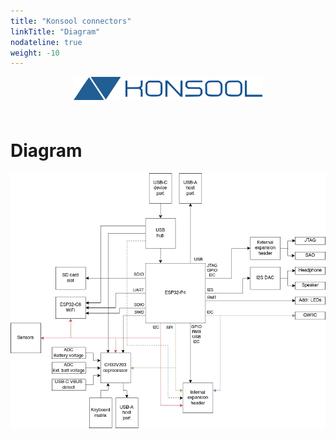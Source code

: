 ```yaml
---
title: "Konsool connectors"
linkTitle: "Diagram"
nodateline: true
weight: -10
---
```


<img src="../../konsool-logo.svg" style="display: block; margin-left: auto; margin-right: auto; margin-bottom: 4rem; width: 60%">


# Diagram

![Blockdiagram](blockdiagram.png)
